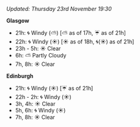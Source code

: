 *Updated: Thursday 23rd November 19:30*

**Glasgow**

* 21h: :cyclone: Windy (:partly_sunny:) [:partly_sunny: as of 17h, :umbrella: as of 21h]
* 22h: :cyclone: Windy (:sunny:) [:sunny: as of 18h, :cyclone:(:sunny:) as of 21h]
* 23h - 5h: :sunny: Clear
* 6h: :partly_sunny: Partly Cloudy
* 7h, 8h: :sunny: Clear

**Edinburgh**

* 21h: :cyclone: Windy (:sunny:) [:umbrella: as of 21h]
* 22h - 2h: :cyclone: Windy (:sunny:)
* 3h, 4h: :sunny: Clear
* 5h, 6h: :cyclone: Windy (:sunny:)
* 7h, 8h: :sunny: Clear
